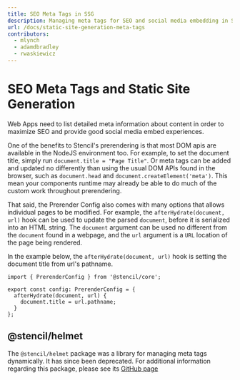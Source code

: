 ```yaml
---
title: SEO Meta Tags in SSG
description: Managing meta tags for SEO and social media embedding in Stencil Static Sites
url: /docs/static-site-generation-meta-tags
contributors:
  - mlynch
  - adamdbradley
  - rwaskiewicz
---
```


# SEO Meta Tags and Static Site Generation

Web Apps need to list detailed meta information about content in order to maximize SEO and provide good social media embed experiences.

One of the benefits to Stencil's prerendering is that most DOM apis are available in the NodeJS environment too.
For example, to set the document title, simply run `document.title = "Page Title"`.
Or meta tags can be added and updated no differently than using the usual DOM APIs found in the browser, such as `document.head` and `document.createElement('meta')`.
This mean your components runtime may already be able to do much of the custom work throughout prerendering.

That said, the Prerender Config also comes with many options that allows individual pages to be modified.
For example, the `afterHydrate(document, url)` hook can be used to update the parsed `document`, before it is serialized into an HTML string.
The `document` argument can be used no different from the `document` found in a webpage, and the `url` argument is a `URL` location of the page being rendered.

In the example below, the `afterHydrate(document, url)` hook is setting the document title from url's pathname.

```tsx
import { PrerenderConfig } from '@stencil/core';

export const config: PrerenderConfig = {
  afterHydrate(document, url) {
    document.title = url.pathname;
  }
};
```

## @stencil/helmet

The `@stencil/helmet` package was a library for managing meta tags dynamically.
It has since been deprecated.
For additional information regarding this package, please see its [GitHub page](https://github.com/ionic-team/stencil-helmet) 
